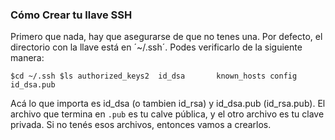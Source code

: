 ### Cómo Crear tu llave SSH

Primero que nada, hay que asegurarse de que no tenes una. Por defecto, el directorio con la llave
está en ´~/.ssh´. Podes verificarlo de la siguiente manera:


``
$cd ~/.ssh
$ls
authorized_keys2  id_dsa       known_hosts
config            id_dsa.pub
``

Acá lo que importa es id_dsa (o tambien id_rsa) y id_dsa.pub (id_rsa.pub). El archivo que termina
en ``.pub`` es tu calve pública, y el otro archivo es tu clave privada. Si no tenés esos archivos,
entonces vamos a crearlos.


